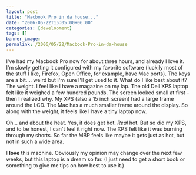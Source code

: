 ```yaml
---
layout: post
title: "Macbook Pro in da house..."
date: "2006-05-22T15:05:00+06:00"
categories: [development]
tags: []
banner_image: 
permalink: /2006/05/22/Macbook-Pro-in-da-house
---
```


I've had my Macbook Pro now for about three hours, and already I love it. I'm slowly getting it configured with my favorite software (luckily most of the stuff I like, Firefox, Open Office, for example, have Mac ports). The keys are a bit.... weird but I'm sure I'll get used to it. What do I like best about it? The weight. I feel like I have a magazine on my lap. The old Dell XPS laptop felt like it weighed a few hundred pounds. The screen looked small at first - then I realized why. My XPS (also a 15 inch screen) had a large frame around the LCD. The Mac has a much smaller frame around the display. So along with the weight, it feels like I have a tiny laptop now. 

Oh... and about the heat. Yes, it does get hot. <i>Real</i> hot. But so did my XPS, and to be honest, I can't feel it right now. The XPS felt like it was burning through my shorts. So far the MBP feels like maybe it gets just as hot, but not in such a wide area. 

I <b>love</b> this machine. Obviously my opinion may change over the next few weeks, but this laptop is a dream so far. (I just need to get a short book or something to give me tips on how best to use it.)
